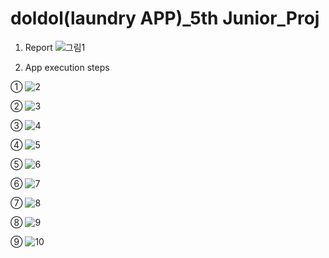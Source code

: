# doldol(laundry APP)_5th Junior_Proj

1. Report
![그림1](https://user-images.githubusercontent.com/59702552/88473664-bcd05e80-cf5a-11ea-917a-c05679e60c51.jpg)

2. App execution steps

①
![2](https://user-images.githubusercontent.com/59702552/88473869-98758180-cf5c-11ea-9c05-f2f94c398a58.jpg)

②
![3](https://user-images.githubusercontent.com/59702552/88473872-990e1800-cf5c-11ea-8f95-48c92e152b66.jpg)

③
![4](https://user-images.githubusercontent.com/59702552/88473875-9a3f4500-cf5c-11ea-8b39-611f9646fd0e.jpg)

④
![5](https://user-images.githubusercontent.com/59702552/88473877-9ad7db80-cf5c-11ea-9b0a-f35abce505b0.jpg)

⑤
![6](https://user-images.githubusercontent.com/59702552/88473879-a2978000-cf5c-11ea-8cef-a3b25e94f76f.jpg)

⑥
![7](https://user-images.githubusercontent.com/59702552/88473883-a62b0700-cf5c-11ea-8800-ddb8e52a3eaf.jpg)

⑦
![8](https://user-images.githubusercontent.com/59702552/88473885-a6c39d80-cf5c-11ea-91dc-146709303cb5.jpg)

⑧
![9](https://user-images.githubusercontent.com/59702552/88473865-91e70a00-cf5c-11ea-894d-0bace775dd38.jpg)

⑨
![10](https://user-images.githubusercontent.com/59702552/88473868-97dceb00-cf5c-11ea-9875-ab62235b7469.jpg)
